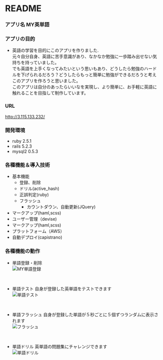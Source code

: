 # README

### アプリ名 MY英単語

### アプリの目的
- 英語の学習を目的にこのアプリを作りました.<br>
元々自分自身、英語に苦手意識があり、なかなか勉強に一歩踏み出せない気持ちを持っていました。<br>
でも英語を上手くなってみたいという思いもあり、どうしたら勉強のハードルを下げられるだろう？どうしたらもっと簡単に勉強ができるだろうと考えこのアプリを作ろうと思いました。<br>
このアプリは自分のあったらいいなを実現し、より簡単に、お手軽に英語に触れることを目指して制作しています。<br>

### URL
http://3.115.133.232/

### 開発環境
- ruby 2.5.1
- rails 5.2.3
- mysql2 0.5.3

### 各種機能＆導入技術
- 基本機能
  - 登録、削除
  - ドリル(active_hash)
  - 正誤判定(ruby)
  - フラッシュ
    - カウントダウン、自動更新(JQuery)
- マークアップ(haml,scss)
- ユーザー管理（devise)
- マークアップ(haml,scss)
- プラットフォーム（AWS）
- 自動デプロイ(capistrano)

### 各種機能の動作

- 単語登録・削除<br>
![MY単語登録](https://user-images.githubusercontent.com/61169243/79117005-db07b980-7dc4-11ea-89fa-df85ca4c5b2a.gif)
<br>

- 単語テスト 自身が登録した英単語をテストできます<br>
![単語テスト](https://user-images.githubusercontent.com/61169243/79117007-df33d700-7dc4-11ea-827f-3156fe654fbf.gif)
<br>

- 単語フラッシュ 自身が登録した単語が５秒ごとに５個ずつランダムに表示されます<br>
![フラッシュ](https://user-images.githubusercontent.com/61169243/79117017-e65ae500-7dc4-11ea-9a7c-d13d3dedfc1f.gif)
<br>

- 単語ドリル 英単語の問題集にチャレンジできます<br>
![単語ドリル](https://user-images.githubusercontent.com/61169243/78620646-8b545a00-78bb-11ea-924c-e14028d4f442.gif)
<br>
